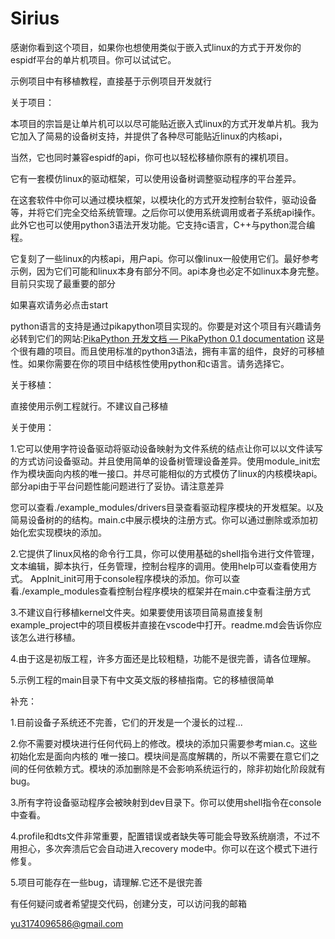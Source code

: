 # Sirius

感谢你看到这个项目，如果你也想使用类似于嵌入式linux的方式于开发你的espidf平台的单片机项目。你可以试试它。

示例项目中有移植教程，直接基于示例项目开发就行






关于项目：

本项目的宗旨是让单片机可以以尽可能贴近嵌入式linux的方式开发单片机。我为它加入了简易的设备树支持，并提供了各种尽可能贴近linux的内核api，

当然，它也同时兼容espidf的api，你可也以轻松移植你原有的裸机项目。

它有一套模仿linux的驱动框架，可以使用设备树调整驱动程序的平台差异。

在这套软件中你可以通过模块框架，以模块化的方式开发控制台软件，驱动设备等，并将它们完全交给系统管理。之后你可以使用系统调用或者子系统api操作。此外它也可以使用python3语法开发功能。它支持c语言，C++与python混合编程。

它复刻了一些linux的内核api，用户api。你可以像linux一般使用它们。最好参考示例，因为它们可能和linux本身有部分不同。api本身也必定不如linux本身完整。目前只实现了最重要的部分

如果喜欢请务必点击start

python语言的支持是通过pikapython项目实现的。你要是对这个项目有兴趣请务必转到它们的网站:[PikaPython 开发文档 — PikaPython 0.1 documentation](https://pikapython.com/doc/) 这是个很有趣的项目。而且使用标准的python3语法，拥有丰富的组件，良好的可移植性。如果你需要在你的项目中结核性使用python和c语言。请务选择它。


关于移植：

直接使用示例工程就行。不建议自己移植



关于使用：

1.它可以使用字符设备驱动将驱动设备映射为文件系统的结点让你可以以文件读写的方式访问设备驱动。并且使用简单的设备树管理设备差异。使用module_init宏作为模块面向内核的唯一接口。并尽可能相似的方式模仿了linux的内核模块api。部分api由于平台问题性能问题进行了妥协。请注意差异

您可以查看./example_modules/drivers目录查看驱动程序模块的开发框架。以及简易设备树的的结构。main.c中展示模块的注册方式。你可以通过删除或添加初始化宏实现模块的添加。

2.它提供了linux风格的命令行工具，你可以使用基础的shell指令进行文件管理，文本编辑，脚本执行，任务管理，控制台程序的调用。使用help可以查看使用方式。
AppInit_init可用于console程序模块的添加。你可以查看./example_modules查看控制台程序模块的框架并在main.c中查看注册方式

3.不建议自行移植kernel文件夹。如果要使用该项目简易直接复制example_project中的项目模板并直接在vscode中打开。readme.md会告诉你应该怎么进行移植。

4.由于这是初版工程，许多方面还是比较粗糙，功能不是很完善，请各位理解。

5.示例工程的main目录下有中文英文版的移植指南。它的移植很简单




补充：

 
 1.目前设备子系统还不完善，它们的开发是一个漫长的过程...
 
 2.你不需要对模块进行任何代码上的修改。模块的添加只需要参考mian.c。这些初始化宏是面向内核的
 唯一接口。模块间是高度解耦的，所以不需要在意它们之间的任何依赖方式。模块的添加删除是不会影响系统运行的，除非初始化阶段就有bug。

 3.所有字符设备驱动程序会被映射到dev目录下。你可以使用shell指令在console中查看。
 
 4.profile和dts文件非常重要，配置错误或者缺失等可能会导致系统崩溃，不过不用担心，多次奔溃后它会自动进入recovery mode中。你可以在这个模式下进行修复。
 
 5.项目可能存在一些bug，请理解.它还不是很完善

有任何疑问或者希望提交代码，创建分支，可以访问我的邮箱

yu3174096586@gmail.com 





